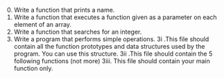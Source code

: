 0. Write a function that prints a name.
1. Write a function that executes a function given as a parameter on each element of an array.
2. Write a function that searches for an integer.
3. Write a program that performs simple operations.
   3i .This file should contain all the function prototypes and data structures used by the program. You can use this structure.
   3ii .This file should contain the 5 following functions (not more)
   3iii. This file should contain your main function only.
